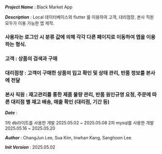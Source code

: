***Project Name*** : Black Market App

***Description*** : Local 데이터베이스와 flutter 를 이용하여 고객, 대리점장, 본사 직원 모두가 이용 가능한 앱 제작.




###                 사용자는 로그인 시 분류 값에 의해 각각 다른 페이지로 이동하여 앱을 이용하는 형식. 
###                 고객     : 상품의 검색과 구매
###                 대리점장  : 고객이 구매한 상품의 입고 확인 및 상태 관리, 반품 정보를 본사에 전달
###                 본사 직원 : 재고관리를 통한 제품 물량 관리, 반품 원인규명 요청, 주문에 따른 대리점 별 재고 배송, 매출 확인 (대리점, 기간 등) 




***Date*** : 


1차 db라이트를 사용한 개발 
2025.05.02 ~ 2025.05.08
2차 mysql를 사용한 개발 
2025.05.16 ~ 2025.05.20

***Author*** : ChangJun Lee, Sua Kim, Inwhan Kang, Sanghoon Lee

***Init Version*** : 2025.05.02
